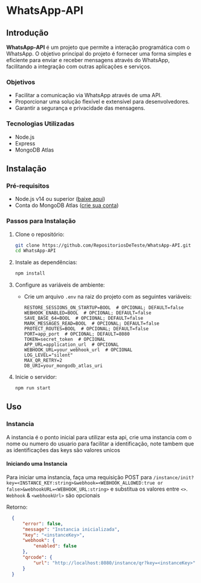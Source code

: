 # WhatsApp-API

## Introdução

**WhatsApp-API** é um projeto que permite a interação programática com o WhatsApp. O objetivo principal do projeto é fornecer uma forma simples e eficiente para enviar e receber mensagens através do WhatsApp, facilitando a integração com outras aplicações e serviços.

### Objetivos
- Facilitar a comunicação via WhatsApp através de uma API.
- Proporcionar uma solução flexível e extensível para desenvolvedores.
- Garantir a segurança e privacidade das mensagens.

### Tecnologias Utilizadas
- Node.js
- Express
- MongoDB Atlas

## Instalação

### Pré-requisitos

- Node.js v14 ou superior (<a href="https://nodejs.org/en/download/package-manager">baixe aqui</a>)
- Conta do MongoDB Atlas (<a href="https://account.mongodb.com/account/login">crie sua conta</a>)

### Passos para Instalação

1. Clone o repositório:
    ```bash
    git clone https://github.com/RepositoriosDeTeste/WhatsApp-API.git
    cd WhatsApp-API
    ```

2. Instale as dependências:
    ```bash
    npm install
    ```

3. Configure as variáveis de ambiente:
    - Crie um arquivo `.env` na raiz do projeto com as seguintes variáveis:
        ```env
        RESTORE_SESSIONS_ON_STARTUP=BOOL  # OPCIONAL; DEFAULT=false
        WEBHOOK_ENABLED=BOOL  # OPCIONAL; DEFAULT=false
        SAVE_BASE_64=BOOL  # OPCIONAL; DEFAULT=false
        MARK_MESSAGES_READ=BOOL  # OPCIONAL; DEFAULT=false
        PROTECT_ROUTES=BOOL  # OPCIONAL; DEFAULT=false
        PORT=app_port  # OPCIONAL; DEFAULT=8080
        TOKEN=secret_token  # OPCIONAL
        APP_URL=application_url  # OPCIONAL
        WEBHOOK_URL=your_webhook_url  # OPCIONAL
        LOG_LEVEL="silent"
        MAX_QR_RETRY=2
        DB_URI=your_mongodb_atlas_uri
        ```

4. Inicie o servidor:
    ```bash
    npm run start
    ```

## Uso

### Instancia
A instancia é o ponto inicial para utilizar esta api, crie uma instancia com o nome ou numero do usuario para facilitar a identificação, note tambem que as identificações das keys são valores unicos

#### Iniciando uma Instancia
Para iniciar uma instancia, faça uma requisição POST para `/instance/init?key=<INSTANCE_KEY:string>&webhook=<WEBHOOK_ALLOWED:true or false>&webhookURL=<WEBHOOK_URL:string>` e substitua os valores entre `<>`. `Webhook` & `<webhookUrl>` são opcionais

Retorno: 
  ```json
    {
    	"error": false,
    	"message": "Instancia inicializada",
    	"key": "<instanceKey>",
    	"webhook": {
    		"enabled": false
    	},
    	"qrcode": {
    		"url": "http://localhost:8080/instance/qr?key=<instanceKey>"
    	}
    }
  ```




